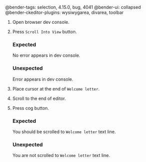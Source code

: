 @bender-tags: selection, 4.15.0, bug, 4041
@bender-ui: collapsed
@bender-ckeditor-plugins: wysiwygarea, divarea, toolbar

1. Open browser dev console.
1. Press `Scroll Into View` button.

	### Expected

	No error appears in dev console.

	### Unexpected

	Error appears in dev console.

1. Place cursor at the end of `Welcome letter`.
1. Scroll to the end of editor.
1. Press cog button.

	### Expected

	You should be scrolled to `Welcome letter` text line.

	### Unexpected

	You are not scrolled to `Welcome letter` text line.
